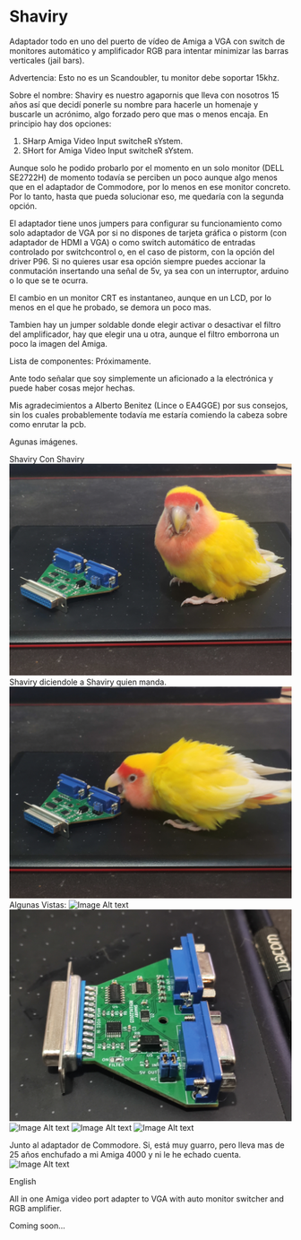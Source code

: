 # Shaviry
Adaptador todo en uno del puerto de vídeo de Amiga a VGA con switch de monitores automático y amplificador RGB para intentar minimizar las barras verticales (jail bars).

Advertencia: Esto no es un Scandoubler, tu monitor debe soportar 15khz.

Sobre el nombre: Shaviry es nuestro agapornis que lleva con nosotros 15 años así que decidí ponerle su nombre para hacerle un homenaje y buscarle un acrónimo, algo forzado pero que mas o menos encaja.
En principio hay dos opciones:

  1) SHarp Amiga Video Input switcheR sYstem.
  2) SHort for Amiga Video Input switcheR sYstem.

Aunque solo he podido probarlo por el momento en un solo monitor (DELL SE2722H) de momento todavía se perciben un poco aunque algo menos que en el adaptador de Commodore,
por lo menos en ese monitor concreto. Por lo tanto, hasta que pueda solucionar eso,  me quedaría con la segunda opción.

El adaptador tiene unos jumpers para configurar su funcionamiento como solo adaptador de VGA por si no dispones de tarjeta gráfica o pistorm (con adaptador de HDMI a VGA)
o como switch automático de entradas controlado por switchcontrol o, en el caso de pistorm, con la opción del driver P96. Si no quieres usar esa opción siempre puedes 
accionar la conmutación insertando una señal de 5v, ya sea con un interruptor, arduino o lo que se te ocurra.

El cambio en un monitor CRT es instantaneo, aunque en un LCD, por lo menos en el que he probado, se demora un poco mas.

Tambien hay un jumper soldable donde elegir activar o desactivar el filtro del amplificador, hay que elegir una u otra, aunque el filtro emborrona un poco la imagen del Amiga.

Lista de componentes:
  Próximamente.

Ante todo señalar que soy simplemente un aficionado a la electrónica y puede haber cosas mejor hechas.

Mis agradecimientos a Alberto Benitez (Lince o EA4GGE) por sus consejos, sin los cuales probablemente todavía me estaría comiendo la cabeza sobre como enrutar la pcb.
  
Agunas imágenes.

Shaviry Con Shaviry
![Image Alt text](/imagenes/Shaviry_adapter_1.jpg "Shaviry con Shaviry")
Shaviry diciendole a Shaviry quien manda.
![Image Alt text](/imagenes/Shaviry_adapter_2.jpg "Shaviry discutiendo con Shaviry")
Algunas Vistas:
![Image Alt text](/imagenes/Shaviry_adapter_3.jpg "Vista 1")
![Image Alt text](/imagenes/Shaviry_adapter_4.jpg "Vista 2")
![Image Alt text](/imagenes/Shaviry_adapter_5.jpg "Vista 3")
![Image Alt text](/imagenes/Shaviry_adapter_6.jpg "Vista 4")
![Image Alt text](/imagenes/Shaviry_adapter_7.jpg "Vista 5")

Junto al adaptador de Commodore. Si, está muy guarro, pero lleva mas de 25 años enchufado a mi Amiga 4000 y ni le he echado cuenta.
![Image Alt text](/imagenes/Shaviry_adapter_8.jpg "Junto al adaptador de Commodore")


English

All in one Amiga video port adapter to VGA with auto monitor switcher and RGB amplifier.

Coming soon...
